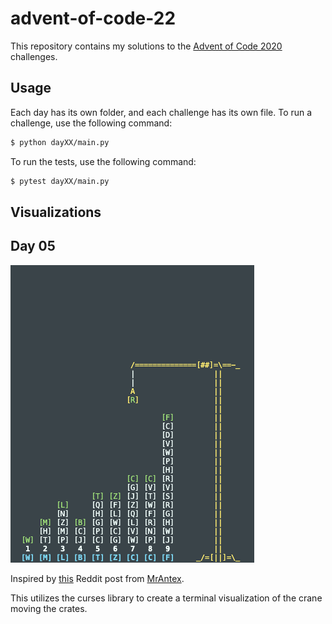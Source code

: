 # advent-of-code-22

This repository contains my solutions to the [Advent of Code 2020](https://adventofcode.com/2020) challenges.

## Usage

Each day has its own folder, and each challenge has its own file. To run a challenge, use the following command:

```bash
$ python dayXX/main.py
```

To run the tests, use the following command:

```bash
$ pytest dayXX/main.py
```

## Visualizations

## Day 05

![Day 05](./var/day05_pretty.gif)

Inspired by [this](https://www.reddit.com/r/adventofcode/comments/zdszct/2022_day_5_1_small_terminal_python_animation_for/) Reddit post from [MrAntex](https://github.com/MrAntex/AoC-Day5p1-animated).

This utilizes the curses library to create a terminal visualization of the crane moving the crates.
